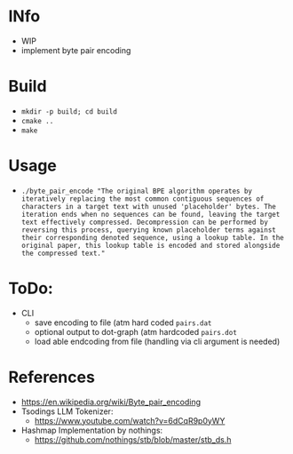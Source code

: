 # INfo 
- WIP
- implement byte pair encoding

# Build
- `mkdir -p build; cd build`
- `cmake ..`
- `make`

# Usage
- `./byte_pair_encode "The original BPE algorithm operates by iteratively replacing the most common contiguous sequences of characters in a target text with unused 'placeholder' bytes. The iteration ends when no sequences can be found, leaving the target text effectively compressed. Decompression can be performed by reversing this process, querying known placeholder terms against their corresponding denoted sequence, using a lookup table. In the original paper, this lookup table is encoded and stored alongside the compressed text."`

# ToDo:
- CLI
  - save encoding to file (atm hard coded `pairs.dat`
  - optional output to dot-graph (atm hardcoded `pairs.dot`
  - load able endcoding from file (handling via cli argument is needed)

# References
- https://en.wikipedia.org/wiki/Byte_pair_encoding
- Tsodings LLM Tokenizer:
  - https://www.youtube.com/watch?v=6dCqR9p0yWY
- Hashmap Implementation by nothings:
  - https://github.com/nothings/stb/blob/master/stb_ds.h

